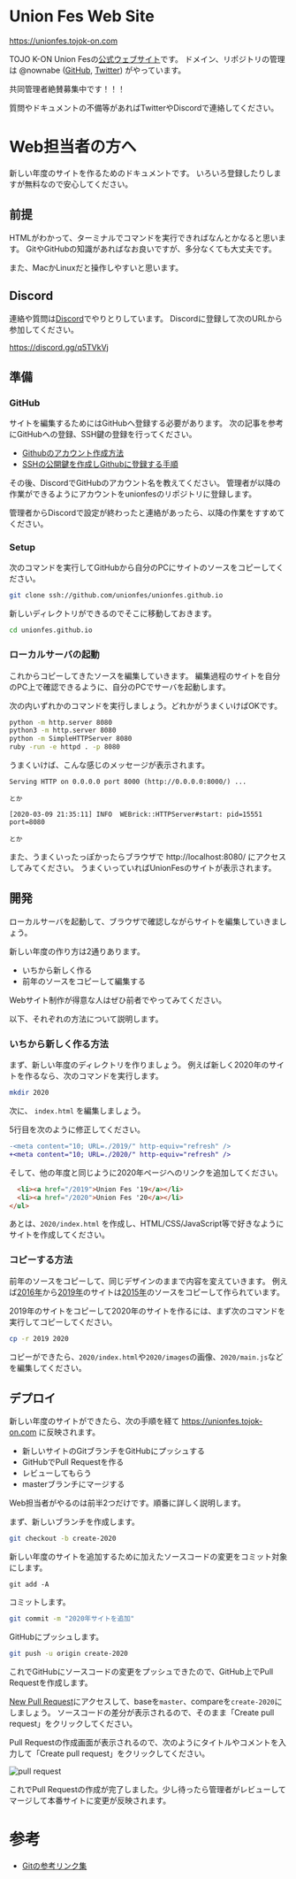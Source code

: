 Union Fes Web Site
==================

https://unionfes.tojok-on.com

TOJO K-ON Union Fesの[公式ウェブサイト](https://unionfes.tojok-on.com)です。
ドメイン、リポジトリの管理は @nownabe ([GitHub](https://github.com/nownabe), [Twitter](https://twitter.com/nownabe)) がやっています。

共同管理者絶賛募集中です！！！

質問やドキュメントの不備等があればTwitterやDiscordで連絡してください。

# Web担当者の方へ

新しい年度のサイトを作るためのドキュメントです。
いろいろ登録したりしますが無料なので安心してください。

## 前提

HTMLがわかって、ターミナルでコマンドを実行できればなんとかなると思います。
GitやGitHubの知識があればなお良いですが、多分なくても大丈夫です。

また、MacかLinuxだと操作しやすいと思います。

## Discord

連絡や質問は[Discord](https://discordapp.com/)でやりとりしています。
Discordに登録して次のURLから参加してください。

https://discord.gg/q5TVkVj

## 準備

### GitHub

サイトを編集するためにはGitHubへ登録する必要があります。
次の記事を参考にGitHubへの登録、SSH鍵の登録を行ってください。

* [Githubのアカウント作成方法](https://qiita.com/rshibasa/items/f62db870ed573ca4dced)
* [SSHの公開鍵を作成しGithubに登録する手順](http://monsat.hatenablog.com/entry/generating-ssh-keys-for-github)

その後、DiscordでGitHubのアカウント名を教えてください。
管理者が以降の作業ができるようにアカウントをunionfesのリポジトリに登録します。

管理者からDiscordで設定が終わったと連絡があったら、以降の作業をすすめてください。

### Setup

次のコマンドを実行してGitHubから自分のPCにサイトのソースをコピーしてください。

```bash
git clone ssh://github.com/unionfes/unionfes.github.io
```

新しいディレクトリができるのでそこに移動しておきます。

```bash
cd unionfes.github.io
```

### ローカルサーバの起動

これからコピーしてきたソースを編集していきます。
編集過程のサイトを自分のPC上で確認できるように、自分のPCでサーバを起動します。

次の内いずれかのコマンドを実行しましょう。どれかがうまくいけばOKです。

```bash
python -m http.server 8080
python3 -m http.server 8080
python -m SimpleHTTPServer 8080
ruby -run -e httpd . -p 8080
```

うまくいけば、こんな感じのメッセージが表示されます。

```
Serving HTTP on 0.0.0.0 port 8000 (http://0.0.0.0:8000/) ...

とか

[2020-03-09 21:35:11] INFO  WEBrick::HTTPServer#start: pid=15551 port=8080

とか
```

また、うまくいったっぽかったらブラウザで http://localhost:8080/ にアクセスしてみてください。
うまくいっていればUnionFesのサイトが表示されます。

## 開発

ローカルサーバを起動して、ブラウザで確認しながらサイトを編集していきましょう。

新しい年度の作り方は2通りあります。

* いちから新しく作る
* 前年のソースをコピーして編集する

Webサイト制作が得意な人はぜひ前者でやってみてください。

以下、それぞれの方法について説明します。

### いちから新しく作る方法

まず、新しい年度のディレクトリを作りましょう。
例えば新しく2020年のサイトを作るなら、次のコマンドを実行します。

```bash
mkdir 2020
```

次に、 `index.html` を編集しましょう。

5行目を次のように修正してください。

```diff
-<meta content="10; URL=./2019/" http-equiv="refresh" />
+<meta content="10; URL=./2020/" http-equiv="refresh" />
```

そして、他の年度と同じように2020年ページへのリンクを追加してください。

```html
  <li><a href="/2019">Union Fes '19</a></li>
  <li><a href="/2020">Union Fes '20</a></li>
</ul>
```

あとは、`2020/index.html` を作成し、HTML/CSS/JavaScript等で好きなようにサイトを作成してください。

### コピーする方法

前年のソースをコピーして、同じデザインのままで内容を変えていきます。
例えば[2016年](https://unionfes.tojok-on.com/2016/)から[2019年](https://unionfes.tojok-on.com/2019/)のサイトは[2015年](https://unionfes.tojok-on.com/2015/)のソースをコピーして作られています。

2019年のサイトをコピーして2020年のサイトを作るには、まず次のコマンドを実行してコピーしてください。

```bash
cp -r 2019 2020
```

コピーができたら、`2020/index.html`や`2020/images`の画像、`2020/main.js`などを編集してください。

## デプロイ

新しい年度のサイトができたら、次の手順を経て https://unionfes.tojok-on.com に反映されます。

* 新しいサイトのGitブランチをGitHubにプッシュする
* GitHubでPull Requestを作る
* レビューしてもらう
* masterブランチにマージする

Web担当者がやるのは前半2つだけです。順番に詳しく説明します。

まず、新しいブランチを作成します。

```bash
git checkout -b create-2020
```

新しい年度のサイトを追加するために加えたソースコードの変更をコミット対象にします。

```
git add -A
```

コミットします。

```bash
git commit -m "2020年サイトを追加"
```

GitHubにプッシュします。

```bash
git push -u origin create-2020
```

これでGitHubにソースコードの変更をプッシュできたので、GitHub上でPull Requestを作成します。

[New Pull Request](https://github.com/unionfes/unionfes.github.io/compare)にアクセスして、baseを`master`、compareを`create-2020`にしましょう。
ソースコードの差分が表示されるので、そのまま「Create pull request」をクリックしてください。

Pull Requestの作成画面が表示されるので、次のようにタイトルやコメントを入力して「Create pull request」をクリックしてください。

![pull request](https://user-images.githubusercontent.com/1286807/43994261-3900cff8-9dd5-11e8-87b2-ccdb581233a1.png)

これでPull Requestの作成が完了しました。少し待ったら管理者がレビューしてマージして本番サイトに変更が反映されます。

# 参考

* [Gitの参考リンク集](https://github.com/unionfes/unionfes.github.io/wiki/Reference#git)
